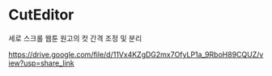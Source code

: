 # CutEditor
세로 스크롤 웹툰 원고의 컷 간격 조정 및 분리

https://drive.google.com/file/d/11Vx4KZgDG2mx7OfyLP1a_9RboH89CQUZ/view?usp=share_link
